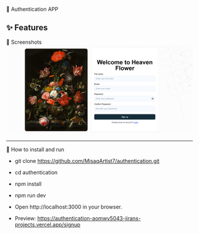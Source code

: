 🔐  Authentication APP

✨ Features
-------------------------------------   
📸 Screenshots
![UI Image](public/images/screenshots/1.png)


-------------------------------------
🚀 How to install and run
- git clone https://github.com/MisaqArtist7/authentication.git
- cd authentication
- npm install
- npm run dev
- Open http://localhost:3000 in your browser.

- Preview: https://authentication-aomwv5043-jirans-projects.vercel.app/signup

